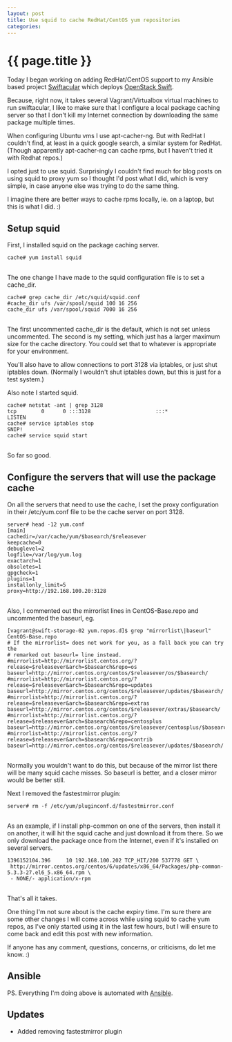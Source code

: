 ```yaml
---
layout: post
title: Use squid to cache RedHat/CentOS yum repositories
categories: 
---
```

 
# {{ page.title }}

Today I began working on adding RedHat/CentOS support to my Ansible based project [Swiftacular](https://github.com/ccollicutt/swiftacular) which deploys [OpenStack Swift](http://docs.openstack.org/developer/swift/).

Because, right now, it takes several Vagrant/Virtualbox virtual machines to run swiftacular, I like to make sure that I configure a local package caching server so that I don't kill my Internet connection by downloading the same package multiple times. 

When configuring Ubuntu vms I use apt-cacher-ng. But with RedHat I couldn't find, at least in a quick google search, a similar system for RedHat. (Though apparently apt-cacher-ng can cache rpms, but I haven't tried it with Redhat repos.)

I opted just to use squid. Surprisingly I couldn't find much for blog posts on using squid to proxy yum so I thought I'd post what I did, which is very simple, in case anyone else was trying to do the same thing. 

I imagine there are better ways to cache rpms locally, ie. on a laptop, but this is what I did. :)

## Setup squid

First, I installed squid on the package caching server.

<pre>
<code>cache# yum install squid
</code>
</pre>

The one change I have made to the squid configuration file is to set a cache_dir.

<pre>
<code>cache# grep cache_dir /etc/squid/squid.conf
#cache_dir ufs /var/spool/squid 100 16 256
cache_dir ufs /var/spool/squid 7000 16 256
</code>
</pre>

The first uncommented cache_dir is the default, which is not set unless uncommented. The second is my setting, which just has a larger maximum size for the cache directory. You could set that to whatever is appropriate for your environment.

You'll also have to allow connections to port 3128 via iptables, or just shut iptables down. (Normally I wouldn't shut iptables down, but this is just for a test system.)

Also note I started squid.

<pre>
<code>cache# netstat -ant | grep 3128
tcp        0      0 :::3128                     :::*                        LISTEN 
cache# service iptables stop
SNIP!
cache# service squid start
</code>
</pre>

So far so good.

## Configure the servers that will use the package cache

On all the servers that need to use the cache, I set the proxy configuration in their /etc/yum.conf file to be the cache server on port 3128.

<pre>
<code>server# head -12 yum.conf
[main]
cachedir=/var/cache/yum/$basearch/$releasever
keepcache=0
debuglevel=2
logfile=/var/log/yum.log
exactarch=1
obsoletes=1
gpgcheck=1
plugins=1
installonly_limit=5
proxy=http://192.168.100.20:3128
</code>
</pre>

Also, I commented out the mirrorlist lines in CentOS-Base.repo and uncommented the baseurl, eg.

<pre>
<code>[vagrant@swift-storage-02 yum.repos.d]$ grep "mirrorlist\|baseurl" CentOS-Base.repo 
# If the mirrorlist= does not work for you, as a fall back you can try the 
# remarked out baseurl= line instead.
#mirrorlist=http://mirrorlist.centos.org/?release=$releasever&arch=$basearch&repo=os
baseurl=http://mirror.centos.org/centos/$releasever/os/$basearch/
#mirrorlist=http://mirrorlist.centos.org/?release=$releasever&arch=$basearch&repo=updates
baseurl=http://mirror.centos.org/centos/$releasever/updates/$basearch/
#mirrorlist=http://mirrorlist.centos.org/?release=$releasever&arch=$basearch&repo=extras
baseurl=http://mirror.centos.org/centos/$releasever/extras/$basearch/
#mirrorlist=http://mirrorlist.centos.org/?release=$releasever&arch=$basearch&repo=centosplus
baseurl=http://mirror.centos.org/centos/$releasever/centosplus/$basearch/
#mirrorlist=http://mirrorlist.centos.org/?release=$releasever&arch=$basearch&repo=contrib
baseurl=http://mirror.centos.org/centos/$releasever/updates/$basearch/
</code>
</pre>

Normally you wouldn't want to do this, but because of the mirror list there will be many squid cache misses. So baseurl is better, and a closer mirror would be better still.

Next I removed the fastestmirror plugin:

<pre>
<code>server# rm -f /etc/yum/pluginconf.d/fastestmirror.conf 
</code>
</pre>

As an example, if I install php-common on one of the servers, then install it on another, it will hit the squid cache and just download it from there. So we only download the package once from the Internet, even if it's installed on several servers.

<pre>
<code>1396152104.396     10 192.168.100.202 TCP_HIT/200 537778 GET \
 http://mirror.centos.org/centos/6/updates/x86_64/Packages/php-common-5.3.3-27.el6_5.x86_64.rpm \
 - NONE/- application/x-rpm
</code>
</pre>

That's all it takes.

One thing I'm not sure about is the cache expiry time. I'm sure there are some other changes I will come across while using squid to cache yum repos, as I've only started using it in the last few hours, but I will ensure to come back and edit this post with new information.

If anyone has any comment, questions, concerns, or criticisms, do let me know. :)

## Ansible

PS. Everything I'm doing above is automated with [Ansible](http://ansible.com).

## Updates

- Added removing fastestmirror plugin

